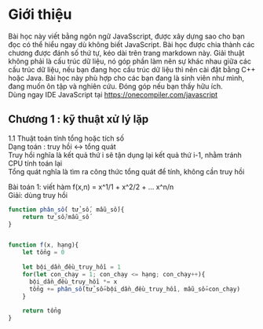 # Giới thiệu
Bài học này viết bằng ngôn ngữ JavaSscript, được xây dựng sao cho bạn đọc có thể hiểu ngay dù không biết JavaScript. Bài học được chia thành các chương được đánh số thứ tự, kéo dài trên trang markdown này. Giải thuật không phải là cấu trúc dữ liệu, nó góp phần làm nên sự khác nhau giữa các cấu trúc dữ liệu, nếu bạn đang học cấu trúc dữ liệu thì nên cài đặt bằng C++ hoặc Java. Bài học này phù hợp cho các bạn đang là sinh viên như mình, đang muốn ôn tập và nghiên cứu. Đóng góp nếu bạn thấy hữu ích.  
Dùng ngay IDE JavaScript tại https://onecompiler.com/javascript  
## Chương 1 : kỹ thuật xử lý lặp
1.1 Thuật toán tính tổng hoặc tích số  
Dạng toán : truy hồi <-> tổng quát  
Truy hồi nghĩa là kết quả thứ i sẽ tận dụng lại kết quả thứ i-1, nhằm tránh CPU tính toán lại    
Tổng quát nghĩa là tìm ra công thức tổng quát để tính, không cần truy hồi

Bài toán 1: viết hàm f(x,n) = x^1/1 + x^2/2 + ... x^n/n  
Giải: dùng truy hồi
```js
function phân_số( tử_số, mẫu_số){
    return tử_số/mẫu_số
}


function f(x, hạng){
    let tổng = 0
  
    let bội_dần_đều_truy_hồi = 1
    for(let con_chạy = 1; con_chạy <= hạng; con_chạy++){
      bội_dần_đều_truy_hồi *= x
      tổng += phân_số(tử_số=bội_dần_đều_truy_hồi, mẫu_số=con_chạy)
    }
  
    return tổng
}
```
